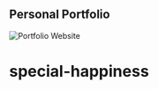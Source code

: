 ## Personal Portfolio

![Portfolio Website](https://i.ibb.co/WgPMpts/image.png)
# special-happiness
